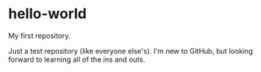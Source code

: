 # hello-world
My first repository.

Just a test repository (like everyone else's).
I'm new to GitHub, but looking forward to learning all of the ins and outs.
